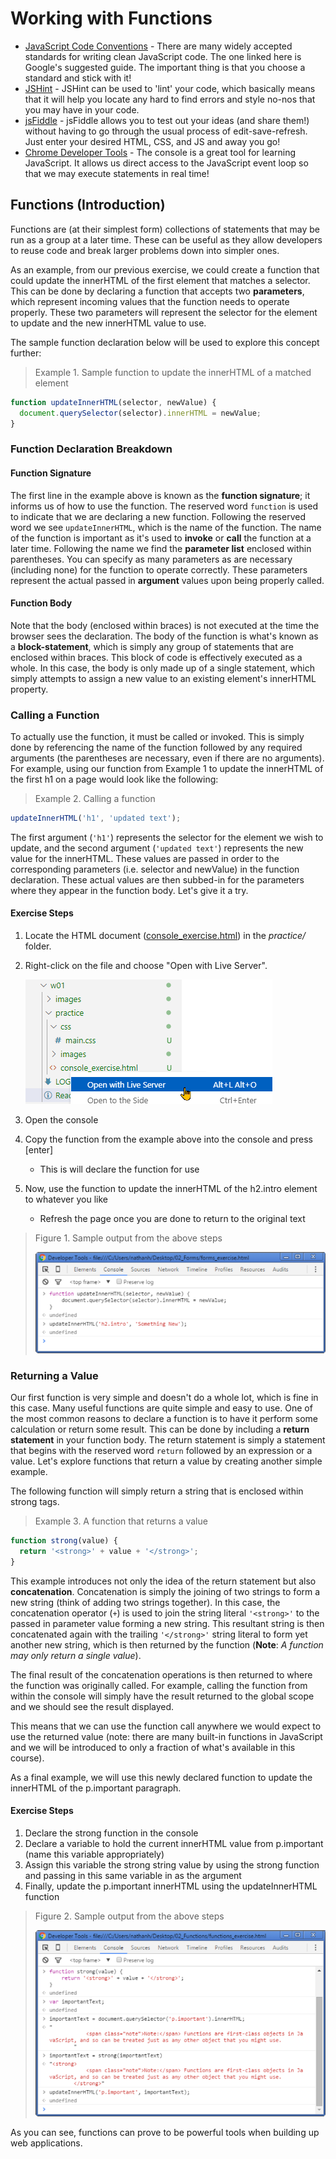 # Working with Functions

- [JavaScript Code Conventions](https://google.github.io/styleguide/jsguide.html) - There are many widely accepted standards for writing clean JavaScript code. The one linked here is Google's suggested guide. The important thing is that you choose a standard and stick with it!
- [JSHint](http://jshint.com/) - JSHint can be used to 'lint' your code, which basically means that it will help you locate any hard to find errors and style no-nos that you may have in your code.
- [jsFiddle](https://jsfiddle.net/) - jsFiddle allows you to test out your ideas (and share them!) without having to go through the usual process of edit-save-refresh.  Just enter your desired HTML, CSS, and JS and away you go!
- [Chrome Developer Tools](https://developers.google.com/web/tools/chrome-devtools/console/?utm_source=dcc&utm_medium=redirect&utm_campaign=2016q3) - The console is a great tool for learning JavaScript. It allows us direct access to the JavaScript event loop so that we may execute statements in real time!

## Functions (Introduction)

Functions are (at their simplest form) collections of statements that may be run as a group at a later time. These can be useful as they allow developers to reuse code and break larger problems down into simpler ones.

As an example, from our previous exercise, we could create a function that could update the innerHTML of the first element that matches a selector. This can be done by declaring a function that accepts two **parameters**, which represent incoming values that the function needs to operate properly. These two parameters will represent the selector for the element to update and the new innerHTML value to use.

The sample function declaration below will be used to explore this concept further:

> Example 1. Sample function to update the innerHTML of a matched element

```js
function updateInnerHTML(selector, newValue) {
  document.querySelector(selector).innerHTML = newValue;
}
```

### Function Declaration Breakdown

#### Function Signature

The first line in the example above is known as the **function signature**; it informs us of how to use the function. The reserved word `function` is used to indicate that we are declaring a new function. Following the reserved word we see `updateInnerHTML`, which is the name of the function. The name of the function is important as it's used to **invoke** or **call** the function at a later time. Following the name we find the **parameter list** enclosed within parentheses. You can specify as many parameters as are necessary (including none) for the function to operate correctly. These parameters represent the actual passed in **argument** values upon being properly called.

#### Function Body

Note that the body (enclosed within braces) is not executed at the time the browser sees the declaration. The body of the function is what's known as a **block-statement**, which is simply any group of statements that are enclosed within braces. This block of code is effectively executed as a whole. In this case, the body is only made up of a single statement, which simply attempts to assign a new value to an existing element's innerHTML property.

### Calling a Function

To actually use the function, it must be called or invoked. This is simply done by referencing the name of the function followed by any required arguments (the parentheses are necessary, even if there are no arguments). For example, using our function from Example 1 to update the innerHTML of the first h1 on a page would look like the following:

> Example 2. Calling a function

```js
updateInnerHTML('h1', 'updated text');
```

The first argument (`'h1'`) represents the selector for the element we wish to update, and the second
argument (`'updated text'`) represents the new value for the innerHTML. These values are passed in
order to the corresponding parameters (i.e. selector and newValue) in the function declaration. These
actual values are then subbed-in for the parameters where they appear in the function body. Let's give
it a try.

#### Exercise Steps

1. Locate the HTML document ([console_exercise.html](./practice/functions_exercise.html)) in the *practice/* folder.
1. Right-click on the file and choose "Open with Live Server".

    ![](./images/step-1.png)

1. Open the console
1. Copy the function from the example above into the console and press [enter]
    - This is will declare the function for use
1. Now, use the function to update the innerHTML of the h2.intro element to whatever you like
    - Refresh the page once you are done to return to the original text

> Figure 1. Sample output from the above steps
>
> ![](./images/fig.1.png)

### Returning a Value

Our first function is very simple and doesn't do a whole lot, which is fine in this case. Many useful
functions are quite simple and easy to use. One of the most common reasons to declare a function is to
have it perform some calculation or return some result. This can be done by including a **return
statement** in your function body. The return statement is simply a statement that begins with the
reserved word `return` followed by an expression or a value. Let's explore functions that return a value
by creating another simple example.

The following function will simply return a string that is enclosed within strong tags.

> Example 3. A function that returns a value

```js
function strong(value) {
  return '<strong>' + value + '</strong>';
}
```

This example introduces not only the idea of the return statement but also **concatenation**. Concatenation is simply the joining of two strings to form a new string (think of adding two strings together). In this case, the concatenation operator (`+`) is used to join the string literal `'<strong>'` to the passed in parameter value forming a new string. This resultant string is then concatenated again with the trailing `'</strong>'` string literal to form yet another new string, which is then returned by the function (**Note**: *A function may only return a single value*).

The final result of the concatenation operations is then returned to where the function was originally called. For example, calling the function from within the console will simply have the result returned to the global scope and we should see the result displayed.

This means that we can use the function call anywhere we would expect to use the returned value (note: there are many built-in functions in JavaScript and we will be introduced to only a fraction of what's available in this course).

As a final example, we will use this newly declared function to update the innerHTML of the p.important paragraph.

#### Exercise Steps

1. Declare the strong function in the console
1. Declare a variable to hold the current innerHTML value from p.important (name this variable appropriately)
1. Assign this variable the strong string value by using the strong function and passing in this same variable in as the argument
1. Finally, update the p.important innerHTML using the updateInnerHTML function

> Figure 2. Sample output from the above steps
>
> ![](./images/fig.2.png)

As you can see, functions can prove to be powerful tools when building up web applications.
